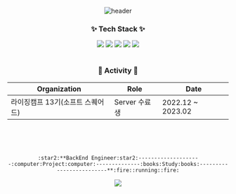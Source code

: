 <div align="center"> 
 
 ![header](https://capsule-render.vercel.app/api?type=waving&color=FF9E0F&height=100&&section=header&text=😆👋&fontAlign=90&fontSize=40)

### :sparkles: Tech Stack :sparkles:
 <img src="https://img.shields.io/badge/JAVA-FF9E0F?style=flat-square&logo=java&logoColor=white"/> 
 <img src="https://img.shields.io/badge/C++-00599C?style=flat-square&logo=c++&logoColor=white"/>
 <img src="https://img.shields.io/badge/Spring Boot-6DB33F?style=flat-square&logo=Spring Boot&logoColor=white"/> 
 <img src="https://img.shields.io/badge/MySQL-4479A1?style=flat-square&logo=MySQL&logoColor=white"/> 
 <img src="https://img.shields.io/badge/AWS-232F3E?style=flat-square&logo=Amazon AWS&logoColor=white"/> 

 </br>
 </br>

### :running: Activity :running:
|Organization|Role|Date|
 |---|---|---|
|라이징캠프 13기(소프트 스퀘어드)|Server 수료생|2022.12 ~ 2023.02|

  </br>
  </br>

</br>

`:star2:**BackEnd Engineer:star2:--------------------:computer:Project:computer:--------------:books:Study:books:-------------------------**:fire::running::fire:`

<img src="https://capsule-render.vercel.app/api?type=waving&color=FF9E0F&height=100&&section=footer&reversal=true/">

</div>

